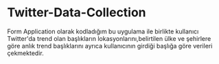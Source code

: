 # Twitter-Data-Collection
Form Application olarak kodladığım bu uygulama ile birlikte kullanıcı Twitter'da trend olan başlıkların lokasyonlarını,belirtilen ülke ve şehirlere göre anlık trend başlıklarını ayrıca kullanıcının girdiği başlığa göre verileri çekmektedir.
